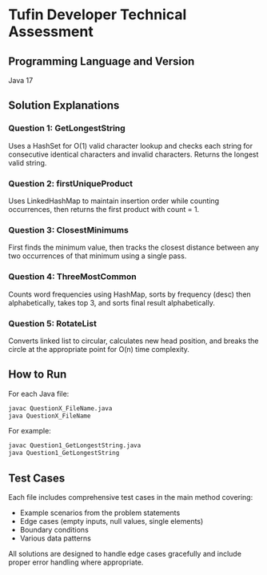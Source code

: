 # Tufin Developer Technical Assessment

## Programming Language and Version
Java 17

## Solution Explanations

### Question 1: GetLongestString
Uses a HashSet for O(1) valid character lookup and checks each string for consecutive identical characters and invalid characters. Returns the longest valid string.

### Question 2: firstUniqueProduct
Uses LinkedHashMap to maintain insertion order while counting occurrences, then returns the first product with count = 1.

### Question 3: ClosestMinimums
First finds the minimum value, then tracks the closest distance between any two occurrences of that minimum using a single pass.

### Question 4: ThreeMostCommon
Counts word frequencies using HashMap, sorts by frequency (desc) then alphabetically, takes top 3, and sorts final result alphabetically.

### Question 5: RotateList
Converts linked list to circular, calculates new head position, and breaks the circle at the appropriate point for O(n) time complexity.

## How to Run

For each Java file:
```bash
javac QuestionX_FileName.java
java QuestionX_FileName
```

For example:
```bash
javac Question1_GetLongestString.java
java Question1_GetLongestString
```

## Test Cases
Each file includes comprehensive test cases in the main method covering:
- Example scenarios from the problem statements
- Edge cases (empty inputs, null values, single elements)
- Boundary conditions
- Various data patterns

All solutions are designed to handle edge cases gracefully and include proper error handling where appropriate.